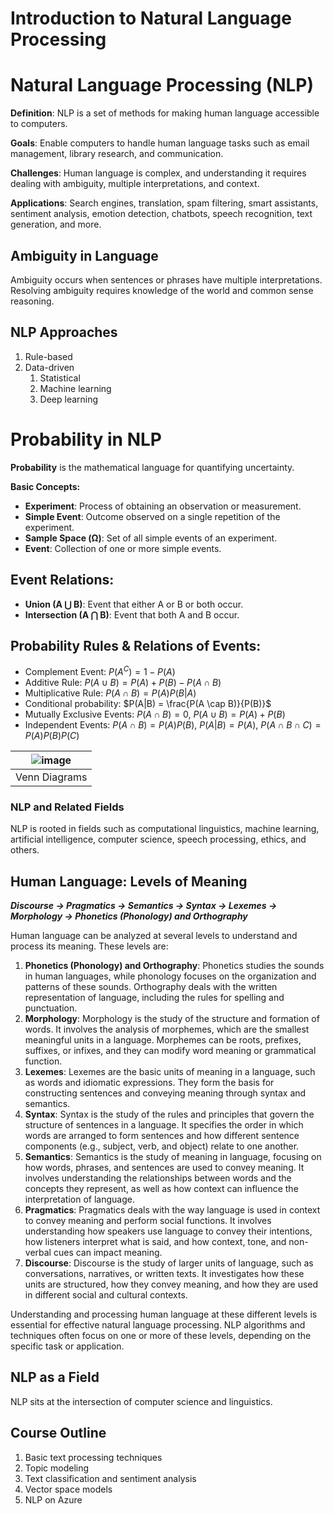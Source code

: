 # Introduction to Natural Language Processing

# Natural Language Processing (NLP)
**Definition**: NLP is a set of methods for making human language accessible to computers.

**Goals**: Enable computers to handle human language tasks such as email management, library research, and communication.

**Challenges**: Human language is complex, and understanding it requires dealing with ambiguity, multiple interpretations, and context.

**Applications**: Search engines, translation, spam filtering, smart assistants, sentiment analysis, emotion detection, chatbots, speech recognition, text generation, and more.

## Ambiguity in Language
Ambiguity occurs when sentences or phrases have multiple interpretations. Resolving ambiguity requires knowledge of the world and common sense reasoning.

## NLP Approaches
1. Rule-based
2. Data-driven
   1. Statistical
   2. Machine learning
   3. Deep learning

# Probability in NLP
**Probability** is the mathematical language for quantifying uncertainty.

**Basic Concepts:**
- **Experiment**: Process of obtaining an observation or measurement.
- **Simple Event**: Outcome observed on a single repetition of the experiment.
- **Sample Space (Ω)**: Set of all simple events of an experiment.
- **Event**: Collection of one or more simple events.

## Event Relations:
- **Union (A ⋃ B)**: Event that either A or B or both occur.
- **Intersection (A ⋂ B)**: Event that both A and B occur.

## Probability Rules & Relations of Events:

- Complement Event: $P(A^C) = 1-P(A)$
- Additive Rule: $P(A \cup B) = P(A) + P(B) - P(A \cap B)$
- Multiplicative Rule: $P(A \cap B) = P(A)P(B|A)$
- Conditional probability: $P(A|B) = \frac{P(A \cap B)}{P(B)}$
- Mutually Exclusive Events: $P(A \cap B) = 0$, $P(A \cup B) = P(A) + P(B)$
- Independent Events: $P(A \cap B) = P(A)P(B)$, $P(A|B)=P(A)$, $P(A \cap B \cap C)=P(A)P(B)P(C)$

|![image](https://user-images.githubusercontent.com/19381768/227531466-ecdaf113-06f1-4fe1-bd12-e9774c3b8116.png)|
|:--:|
|Venn Diagrams|

### NLP and Related Fields
NLP is rooted in fields such as computational linguistics, machine learning, artificial intelligence, computer science, speech processing, ethics, and others.

## Human Language: Levels of Meaning
***Discourse -> Pragmatics -> Semantics -> Syntax -> Lexemes -> Morphology -> Phonetics (Phonology) and Orthography***

Human language can be analyzed at several levels to understand and process its meaning. These levels are:

1. **Phonetics (Phonology) and Orthography**: Phonetics studies the sounds in human languages, while phonology focuses on the organization and patterns of these sounds. Orthography deals with the written representation of language, including the rules for spelling and punctuation.
2. **Morphology**: Morphology is the study of the structure and formation of words. It involves the analysis of morphemes, which are the smallest meaningful units in a language. Morphemes can be roots, prefixes, suffixes, or infixes, and they can modify word meaning or grammatical function.
3. **Lexemes**: Lexemes are the basic units of meaning in a language, such as words and idiomatic expressions. They form the basis for constructing sentences and conveying meaning through syntax and semantics.
4. **Syntax**: Syntax is the study of the rules and principles that govern the structure of sentences in a language. It specifies the order in which words are arranged to form sentences and how different sentence components (e.g., subject, verb, and object) relate to one another.
5. **Semantics**: Semantics is the study of meaning in language, focusing on how words, phrases, and sentences are used to convey meaning. It involves understanding the relationships between words and the concepts they represent, as well as how context can influence the interpretation of language.
6. **Pragmatics**: Pragmatics deals with the way language is used in context to convey meaning and perform social functions. It involves understanding how speakers use language to convey their intentions, how listeners interpret what is said, and how context, tone, and non-verbal cues can impact meaning.
7. **Discourse**: Discourse is the study of larger units of language, such as conversations, narratives, or written texts. It investigates how these units are structured, how they convey meaning, and how they are used in different social and cultural contexts.

Understanding and processing human language at these different levels is essential for effective natural language processing. NLP algorithms and techniques often focus on one or more of these levels, depending on the specific task or application.

## NLP as a Field
NLP sits at the intersection of computer science and linguistics.

## Course Outline
1. Basic text processing techniques
2. Topic modeling
3. Text classification and sentiment analysis
4. Vector space models
5. NLP on Azure

